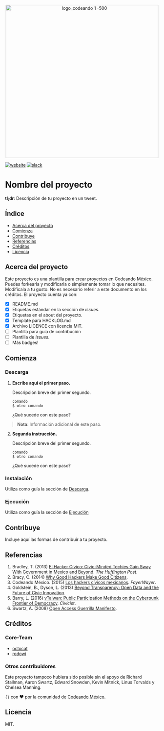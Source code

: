 <p align="center">
<img src="http://codeandomexico.org/resources/img/codeandomexico.png" width="500" title="logo_codeando 1 -500">
</p>

[![website](https://img.shields.io/badge/website-CodeandoMexico-00D88E.svg)](http://www.codeandomexico.org/)
[![slack](https://img.shields.io/badge/slack-CodeandoMexico-EC0E4F.svg)](http://slack.codeandomexico.org/)

# Nombre del proyecto

**tl;dr**: Descripción de tu proyecto en un tweet.

## Índice

* [Acerca del proyecto](https://github.com/CodeandoMexico/civic-project-template#acerca-del-proyecto)
* [Comienza](https://github.com/CodeandoMexico/civic-project-template#comienza)
* [Contribuye](https://github.com/CodeandoMexico/civic-project-template#contribuye)
* [Referencias](https://github.com/CodeandoMexico/civic-project-template#referencias)
* [Créditos](https://github.com/CodeandoMexico/civic-project-template#creditos)
* [Licencia](https://github.com/CodeandoMexico/civic-project-template#licencia)

## Acerca del proyecto

Este proyecto es una plantilla para crear proyectos en Codeando México. Puedes forkearla y modificarla o simplemente tomar lo que necesites. Modifícala a tu gusto. No es necesario referir a este documento en los créditos. El proyecto cuenta ya con:

- [x] README.md
- [x] Etiquetas estándar en la sección de *issues*.
- [x] Etiquetas en el about del proyecto.
- [x] Template para HACKLOG.md
- [x] Archivo LICENCE con licencia MIT.
- [ ] Plantilla para guía de contribución
- [ ] Plantilla de *issues*.
- [ ] Más badges!

## Comienza

### Descarga

1. **Escribe aquí el primer paso.**

    Descripción breve del primer segundo.

   ```
   comando
   $ otro comando
   ```

    ¿Qué sucede con este paso?

> **Nota**: Información adicional de este paso.

2. **Segunda instrucción.**

    Descripción breve del primer segundo.

   ```
   comando
   $ otro comando
   ```

    ¿Qué sucede con este paso?


### Instalación

Utiliza como guía la sección de [Descarga](https://github.com/CodeandoMexico/civic-project-template#descarga).


### Ejecución

Utiliza como guía la sección de [Ejecución](https://github.com/CodeandoMexico/civic-project-template#ejecucion)


## Contribuye

Incluye aquí las formas de contribuir a tu proyecto.


## Referencias

1. Bradley, T. (2013) [El Hacker Cívico: Civic-Minded Techies Gain Sway With Government in Mexico and Beyond](http://www.huffingtonpost.com/theresa-bradley/el-hacker-civico-how-civi_b_4334088.html). *The Huffington Post*.
2. Bracy, C. (2014) [Why Good Hackers Make Good Citizens](https://www.youtube.com/watch?v=QeAGu40vZzI).
3. Codeando México. (2015) [Los hackers cívicos mexicanos](https://www.fayerwayer.com/2015/01/los-hackers-civicos-mexicanos/). *FayerWayer*.
4. Goldstein, B., Dyson, L. (2013) [Beyond Transparency: Open Data and the Future of Civic Innovation](http://beyondtransparency.org).
5. Barry, L. (2016) [vTaiwan: Public Participation Methods on the Cyberpunk Frontier of Democracy](https://civichall.org/civicist/vtaiwan-democracy-frontier). *Civicist*.
6. Swartz, A. (2008) [Open Access Guerrilla Manifesto](https://archive.org/stream/GuerillaOpenAccessManifesto/Goamjuly2008_djvu.txt).

## Créditos

### Core-Team

* [octocat](http://github.com/octocat)
* [rodowi](http://github.com/rodowi)

### Otros contribuidores

Este proyecto tampoco hubiera sido posible sin el apoyo de Richard Stallman, Aaron Swartz, Edward Snowden, Kevin Mitnick, Linus Torvalds y Chelsea Manning.

`{}` con ❤️ por la comunidad de [Codeando México](http://www.codeandomexico.org).

## Licencia

MIT.
